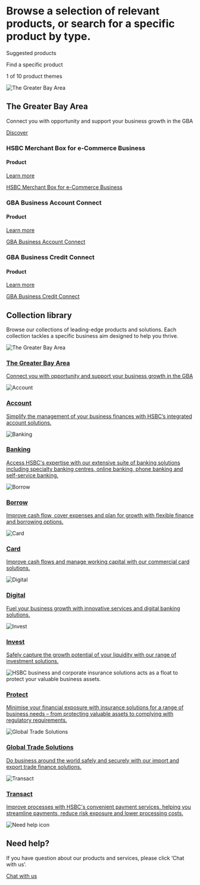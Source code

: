 # Browse a selection of relevant products, or search for a specific product by type.

Suggested products

Find a specific product

1 of 10 product themes

![The Greater Bay Area](/-/media/media/hong-kong/images/products-and-solutions/gba-image.jpg?h=861&iar=0&w=1216&hash=4D60760BF63D91049A62D254D199779F)

## The Greater Bay Area

Connect you with opportunity and support your business growth in the GBA

[Discover](/en-gb/products-and-solutions/the-greater-bay-area)

### HSBC Merchant Box for e-Commerce Business

#### Product

[Learn more](/en-gb/products/hsbc-merchant-box)

[HSBC Merchant Box for e-Commerce Business](/en-gb/products/hsbc-merchant-box)

### GBA Business Account Connect

#### Product

[Learn more](/en-gb/products/gba-account-connect)

[GBA Business Account Connect](/en-gb/products/gba-account-connect)

### GBA Business Credit Connect

#### Product

[Learn more](/en-gb/products/gba-credit-connect)

[GBA Business Credit Connect](/en-gb/products/gba-credit-connect)

## Collection library

Browse our collections of leading-edge products and solutions. Each collection tackles a specific business aim designed to help you thrive.

![The Greater Bay Area](/-/media/media/hong-kong/images/products-and-solutions/gba-image.jpg?h=861&iar=0&w=1216&hash=4D60760BF63D91049A62D254D199779F)

### [The Greater Bay Area](/en-gb/products-and-solutions/the-greater-bay-area)

[Connect you with opportunity and support your business growth in the GBA](/en-gb/products-and-solutions/the-greater-bay-area)

![Account](/-/media/media/hong-kong/images/products-and-solutions/account-image.jpg?h=861&iar=0&w=1216&hash=CA68C30821C822FED8D7645EA9DB9656)

### [Account](/en-gb/products-and-solutions/account)

[Simplify the management of your business finances with HSBC’s integrated account solutions.](/en-gb/products-and-solutions/account)

![Banking](/-/media/media/hong-kong/images/products-and-solutions/banking-image.jpg?h=861&iar=0&w=1216&hash=7F07CB5E196B310AB2969D027BFEA365)

### [Banking](/en-gb/products-and-solutions/banking)

[Access HSBC's expertise with our extensive suite of banking solutions including specialty banking centres, online banking, phone banking and self-service banking.](/en-gb/products-and-solutions/banking)

![Borrow](/-/media/media/hong-kong/images/products-and-solutions/borrow-image.jpg?h=861&iar=0&w=1216&hash=39FEF37CD9590411A8C7D74422B85202)

### [Borrow](/en-gb/products-and-solutions/borrow)

[Improve cash flow, cover expenses and plan for growth with flexible finance and borrowing options.](/en-gb/products-and-solutions/borrow)

![Card](/-/media/media/hong-kong/images/products-and-solutions/card-image.jpg?h=861&iar=0&w=1216&hash=3DD3860DB993CAB71F1FD8BD56B4E5E7)

### [Card](/en-gb/products-and-solutions/card)

[Improve cash flows and manage working capital with our commercial card solutions.](/en-gb/products-and-solutions/card)

![Digital](/-/media/media/hong-kong/images/products-and-solutions/digital-image.jpg?h=861&iar=0&w=1216&hash=A82C72E942912FA16D65BD307D4F4CDE)

### [Digital](/en-gb/products-and-solutions/digital)

[Fuel your business growth with innovative services and digital banking solutions.](/en-gb/products-and-solutions/digital)

![Invest ](/-/media/media/hong-kong/images/products-and-solutions/invest-image.jpg?h=861&iar=0&w=1216&hash=60900A106B9E5615A22DC619E80D67A1)

### [Invest](/en-gb/products-and-solutions/invest)

[Safely capture the growth potential of your liquidity with our range of investment solutions.](/en-gb/products-and-solutions/invest)

![HSBC business and corporate insurance solutions acts as a float to  protect your valuable business assets.     ](/-/media/media/hong-kong/images/products-and-solutions/protect-image.jpg?h=861&iar=0&w=1216&hash=A8E20BE10708297E1FB02F2ECA4E677C)

### [Protect](/en-gb/products-and-solutions/protect)

[Minimise your financial exposure with insurance solutions for a range of business needs – from protecting valuable assets to complying with regulatory requirements.](/en-gb/products-and-solutions/protect)

![Global Trade Solutions](/-/media/media/hong-kong/images/products-and-solutions/trade-image.jpg?h=861&iar=0&w=1216&hash=ABD280FAFE75A584B5878770A9573FB5)

### [Global Trade Solutions](/en-gb/products-and-solutions/global-trade-solutions)

[Do business around the world safely and securely with our import and export trade finance solutions.](/en-gb/products-and-solutions/global-trade-solutions)

![Transact](/-/media/media/hong-kong/images/products-and-solutions/transact-payments-image.jpg?h=861&iar=0&w=1216&hash=87F3A8917EF0915B1BCE2CEFFFF98D74)

### [Transact](/en-gb/products-and-solutions/transact)

[Improve processes with HSBC's convenient payment services, helping you streamline payments, reduce risk exposure and lower processing costs.](/en-gb/products-and-solutions/transact)

![Need help icon](/-/media/media/common/images/contact-us-img.png?h=604&iar=0&w=768&hash=A5675187A2C4B175E0CA7B5AD27C3A66 "Need help icon")

## Need help?

If you have question about our products and services, please click ‘Chat with us’.

[Chat with us](##)